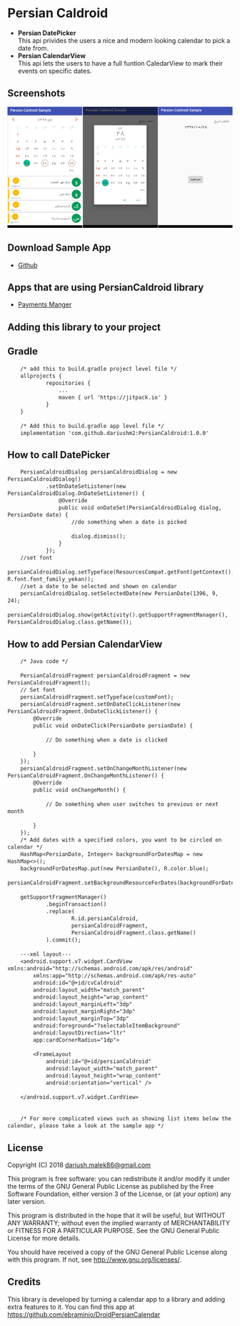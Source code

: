 Persian Caldroid
=============================
<ul>
    <li><b>Persian DatePicker</b><br>
                This api privides the users a nice and modern looking calendar to pick a date from.</li>
    <li><b>Persian CalendarView</b><br>
                This api lets the users to have a full funtion CaledarView to mark their events on specific dates.</li>
</ul>

Screenshots
-----------------------------
![Screenshot](app/src/main/res/drawable/persian_caldroid.jpg "Screenshot")


Download Sample App
-----------------------------
<ul>
    <li> <a href="https://github.com/dariushm2/PersianCaldroid/releases/" >Github</a> </li>
</ul>

Apps that are using PersianCaldroid library
-----------------------------
<ul>
    <li> <a href="https://cafebazaar.ir/app/com.dariushm2.PaymentManager/?l=fa" >Payments Manger</a> </li>
</ul>

Adding this library to your project
-----------------------------
Gradle
--------------

        /* add this to build.gradle project level file */
        allprojects {
        		repositories {
        			...
        			maven { url 'https://jitpack.io' }
        		}
        }
        
        /* Add this to build.gradle app level file */
        implementation 'com.github.dariushm2:PersianCaldroid:1.0.0'
        
How to call DatePicker
--------------
   
        PersianCaldroidDialog persianCaldroidDialog = new PersianCaldroidDialog()
                .setOnDateSetListener(new PersianCaldroidDialog.OnDateSetListener() {
                    @Override
                    public void onDateSet(PersianCaldroidDialog dialog, PersianDate date) {
                        //do something when a date is picked
                        
                        dialog.dismiss();
                    }
                });
        //set font
        persianCaldroidDialog.setTypeface(ResourcesCompat.getFont(getContext(), R.font.font_family_yekan));
        //set a date to be selected and shown on calendar
        persianCaldroidDialog.setSelectedDate(new PersianDate(1396, 9, 24);
        persianCaldroidDialog.show(getActivity().getSupportFragmentManager(), PersianCaldroidDialog.class.getName());
    
How to add Persian CalendarView
--------------
    
        /* Java code */
        
        PersianCaldroidFragment persianCaldroidFragment = new PersianCaldroidFragment();
        // Set font
        persianCaldroidFragment.setTypeface(customFont);
        persianCaldroidFragment.setOnDateClickListener(new PersianCaldroidFragment.OnDateClickListener() {
            @Override
            public void onDateClick(PersianDate persianDate) {
            
                // Do something when a date is clicked
                
            }
        });
        persianCaldroidFragment.setOnChangeMonthListener(new PersianCaldroidFragment.OnChangeMonthListener() {
            @Override
            public void onChangeMonth() {
            
                // Do something when user switches to previous or next month
                
            }
        });
        /* Add dates with a specified colors, you want to be circled on calendar */
        HashMap<PersianDate, Integer> backgroundForDatesMap = new HashMap<>();
        backgroundForDatesMap.put(new PersianDate(), R.color.blue);
        persianCaldroidFragment.setBackgroundResourceForDates(backgroundForDatesMap);
        
        getSupportFragmentManager()
                .beginTransaction()
                .replace(
                        R.id.persianCaldroid,
                        persianCaldroidFragment,
                        PersianCaldroidFragment.class.getName()
                ).commit();
                
        ---xml layout---
        <android.support.v7.widget.CardView xmlns:android="http://schemas.android.com/apk/res/android"
            xmlns:app="http://schemas.android.com/apk/res-auto"
            android:id="@+id/cvCaldroid"
            android:layout_width="match_parent"
            android:layout_height="wrap_content"
            android:layout_marginLeft="3dp"
            android:layout_marginRight="3dp"
            android:layout_marginTop="3dp"
            android:foreground="?selectableItemBackground"
            android:layoutDirection="ltr"
            app:cardCornerRadius="1dp">
        
            <FrameLayout
                android:id="@+id/persianCaldroid"
                android:layout_width="match_parent"
                android:layout_height="wrap_content"
                android:orientation="vertical" />
        
        </android.support.v7.widget.CardView>
        
        
        /* For more complicated views such as showing list items below the calendar, please take a look at the sample app */
    
License
-----------------------------
Copyright (C) 2018  dariush.malek86@gmail.com

This program is free software: you can redistribute it and/or modify 
it under the terms of the GNU General Public License as published by 
the Free Software Foundation, either version 3 of the License, or 
(at your option) any later version.

This program is distributed in the hope that it will be useful, 
but WITHOUT ANY WARRANTY; without even the implied warranty of 
MERCHANTABILITY or FITNESS FOR A PARTICULAR PURPOSE.  See the 
GNU General Public License for more details.

You should have received a copy of the GNU General Public License 
along with this program.  If not, see http://www.gnu.org/licenses/.

Credits
-----------------------------
This library is developed by turning a calendar app to a library and adding extra features to it.
You can find this app at 
https://github.com/ebraminio/DroidPersianCalendar
